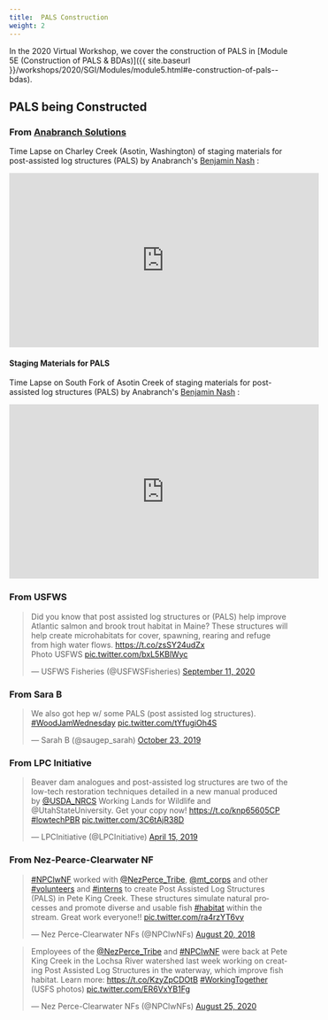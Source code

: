```yaml
---
title:  PALS Construction
weight: 2
---
```


In the 2020 Virtual Workshop, we cover the construction of PALS in [Module 5E (Construction of PALS & BDAs)]({{ site.baseurl }}/workshops/2020/SGI/Modules/module5.html#e-construction-of-pals--bdas).

## PALS being Constructed

### From [Anabranch Solutions](http://anabranchsolutions.com)
Time Lapse on Charley Creek (Asotin, Washington) of staging materials for post-assisted log structures (PALS) by Anabranch's [Benjamin Nash](http://www.anabranchsolutions.com/benjamin-nash.html) <a href="https://www.instagram.com/sarcastic_nash/"><i class="fa fa-instagram" aria-hidden="true"></i></a>:

<div class="responsive-embed">
<iframe width="560" height="315" src="https://www.youtube.com/embed/_AJpBHxkzoI" frameborder="0" allow="accelerometer; autoplay; encrypted-media; gyroscope; picture-in-picture" allowfullscreen></iframe>
</div>


#### Staging Materials for PALS
Time Lapse on South Fork of Asotin Creek of staging materials for post-assisted log structures (PALS) by Anabranch's [Benjamin Nash](http://www.anabranchsolutions.com/benjamin-nash.html) <a href="https://www.instagram.com/sarcastic_nash/"><i class="fa fa-instagram" aria-hidden="true"></i></a>:

<div class="responsive-embed">
<iframe width="560" height="315" src="https://www.youtube.com/embed/VrtOg0hMhw0" frameborder="0" allow="accelerometer; autoplay; encrypted-media; gyroscope; picture-in-picture" allowfullscreen></iframe>
</div>

### From USFWS

<blockquote class="twitter-tweet"><p lang="en" dir="ltr">Did you know that post assisted log structures or (PALS) help improve Atlantic salmon and brook trout habitat in Maine? These structures will help create microhabitats for cover, spawning, rearing and refuge from high water flows. <a href="https://t.co/zsSY24udZx">https://t.co/zsSY24udZx</a><br>Photo USFWS <a href="https://t.co/bxL5KBlWyc">pic.twitter.com/bxL5KBlWyc</a></p>&mdash; USFWS Fisheries (@USFWSFisheries) <a href="https://twitter.com/USFWSFisheries/status/1304540312392609792?ref_src=twsrc%5Etfw">September 11, 2020</a></blockquote> <script async src="https://platform.twitter.com/widgets.js" charset="utf-8"></script>



### From Sara B

<blockquote class="twitter-tweet"><p lang="en" dir="ltr">We also got hep w/ some PALS (post assisted log structures). <a href="https://twitter.com/hashtag/WoodJamWednesday?src=hash&amp;ref_src=twsrc%5Etfw">#WoodJamWednesday</a> <a href="https://t.co/tYfugiOh4S">pic.twitter.com/tYfugiOh4S</a></p>&mdash; Sarah B (@saugep_sarah) <a href="https://twitter.com/saugep_sarah/status/1187004260795539457?ref_src=twsrc%5Etfw">October 23, 2019</a></blockquote> <script async src="https://platform.twitter.com/widgets.js" charset="utf-8"></script>

### From LPC Initiative

<blockquote class="twitter-tweet"><p lang="en" dir="ltr">Beaver dam analogues and post-assisted log structures are two of the low-tech restoration techniques detailed in a new manual produced by <a href="https://twitter.com/USDA_NRCS?ref_src=twsrc%5Etfw">@USDA_NRCS</a> Working Lands for Wildlife and @UtahStateUniversity. Get your copy now! <a href="https://t.co/knp65605CP">https://t.co/knp65605CP</a> <a href="https://twitter.com/hashtag/lowtechPBR?src=hash&amp;ref_src=twsrc%5Etfw">#lowtechPBR</a> <a href="https://t.co/3C6tAjR38D">pic.twitter.com/3C6tAjR38D</a></p>&mdash; LPCInitiative (@LPCInitiative) <a href="https://twitter.com/LPCInitiative/status/1117860900633968642?ref_src=twsrc%5Etfw">April 15, 2019</a></blockquote> <script async src="https://platform.twitter.com/widgets.js" charset="utf-8"></script>

### From Nez-Pearce-Clearwater NF

<blockquote class="twitter-tweet"><p lang="en" dir="ltr"><a href="https://twitter.com/hashtag/NPClwNF?src=hash&amp;ref_src=twsrc%5Etfw">#NPClwNF</a> worked with <a href="https://twitter.com/NezPerce_Tribe?ref_src=twsrc%5Etfw">@NezPerce_Tribe</a>, <a href="https://twitter.com/mt_corps?ref_src=twsrc%5Etfw">@mt_corps</a> and other <a href="https://twitter.com/hashtag/volunteers?src=hash&amp;ref_src=twsrc%5Etfw">#volunteers</a> and <a href="https://twitter.com/hashtag/interns?src=hash&amp;ref_src=twsrc%5Etfw">#interns</a> to create Post Assisted Log Structures (PALS) in Pete King Creek. These structures simulate natural processes and promote diverse and usable fish <a href="https://twitter.com/hashtag/habitat?src=hash&amp;ref_src=twsrc%5Etfw">#habitat</a> within the stream. Great work everyone!! <a href="https://t.co/ra4rzYT6vy">pic.twitter.com/ra4rzYT6vy</a></p>&mdash; Nez Perce-Clearwater NFs (@NPClwNFs) <a href="https://twitter.com/NPClwNFs/status/1031622060370321408?ref_src=twsrc%5Etfw">August 20, 2018</a></blockquote> <script async src="https://platform.twitter.com/widgets.js" charset="utf-8"></script>

<blockquote class="twitter-tweet"><p lang="en" dir="ltr">Employees of the <a href="https://twitter.com/NezPerce_Tribe?ref_src=twsrc%5Etfw">@NezPerce_Tribe</a> and <a href="https://twitter.com/hashtag/NPClwNF?src=hash&amp;ref_src=twsrc%5Etfw">#NPClwNF</a> were back at Pete King Creek in the Lochsa River watershed last week working on creating Post Assisted Log Structures in the waterway, which improve fish habitat. Learn more: <a href="https://t.co/KzyZpCDOtB">https://t.co/KzyZpCDOtB</a> <a href="https://twitter.com/hashtag/WorkingTogether?src=hash&amp;ref_src=twsrc%5Etfw">#WorkingTogether</a> (USFS photos) <a href="https://t.co/ER6VxYB1Fg">pic.twitter.com/ER6VxYB1Fg</a></p>&mdash; Nez Perce-Clearwater NFs (@NPClwNFs) <a href="https://twitter.com/NPClwNFs/status/1298310793839009792?ref_src=twsrc%5Etfw">August 25, 2020</a></blockquote> <script async src="https://platform.twitter.com/widgets.js" charset="utf-8"></script>